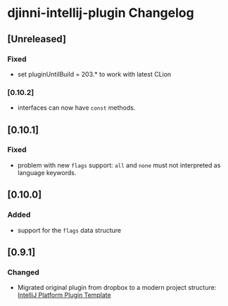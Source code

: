 <!-- Keep a Changelog guide -> https://keepachangelog.com -->

# djinni-intellij-plugin Changelog

## [Unreleased]
### Fixed
- set pluginUntilBuild = 203.* to work with latest CLion

### [0.10.2]
- interfaces can now have `const` methods.

## [0.10.1]
### Fixed
- problem with new `flags` support: `all` and `none` must not interpreted as language keywords.

## [0.10.0]
### Added
- support for the `flags` data structure

## [0.9.1]
### Changed
- Migrated original plugin from dropbox to a modern project structure: [IntelliJ Platform Plugin Template](https://github.com/JetBrains/intellij-platform-plugin-template)
